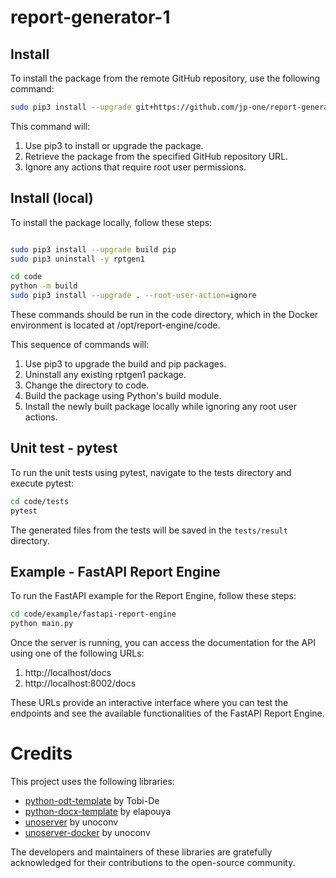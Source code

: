# report-generator-1

## Install

To install the package from the remote GitHub repository, use the following command:

```bash
sudo pip3 install --upgrade git+https://github.com/jp-one/report-generator-1.git --root-user-action=ignore
```

This command will:
1. Use pip3 to install or upgrade the package.
1. Retrieve the package from the specified GitHub repository URL.
1. Ignore any actions that require root user permissions.

## Install (local)

To install the package locally, follow these steps:

```bash

sudo pip3 install --upgrade build pip
sudo pip3 uninstall -y rptgen1

cd code
python -m build
sudo pip3 install --upgrade . --root-user-action=ignore

```

These commands should be run in the code directory, which in the Docker environment is located at /opt/report-engine/code.

This sequence of commands will:
1. Use pip3 to upgrade the build and pip packages.
1. Uninstall any existing rptgen1 package.
1. Change the directory to code.
1. Build the package using Python's build module.
1. Install the newly built package locally while ignoring any root user actions.

## Unit test - pytest

To run the unit tests using pytest, navigate to the tests directory and execute pytest:

```bash
cd code/tests
pytest
```

The generated files from the tests will be saved in the `tests/result` directory.

## Example - FastAPI Report Engine

To run the FastAPI example for the Report Engine, follow these steps:

```bash
cd code/example/fastapi-report-engine
python main.py
```
Once the server is running, you can access the documentation for the API using one of the following URLs:

1. http://localhost/docs
1. http://localhost:8002/docs

These URLs provide an interactive interface where you can test the endpoints and see the available functionalities of the FastAPI Report Engine.

# Credits

This project uses the following libraries:

- [python-odt-template](https://github.com/Tobi-De/python-odt-template) by Tobi-De
- [python-docx-template](https://github.com/elapouya/python-docx-template) by elapouya
- [unoserver](https://github.com/unoconv/unoserver) by unoconv
- [unoserver-docker](https://github.com/unoconv/unoserver-docker) by unoconv

The developers and maintainers of these libraries are gratefully acknowledged for their contributions to the open-source community.
